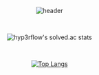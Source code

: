 <div align="center">
  
![header](https://capsule-render.vercel.app/api?type=venom&color=gradient&height=300&section=header&text=I%20am%20monam2&fontColor=000000&fontSize=80)

<br>

![hyp3rflow's solved.ac stats](https://github-readme-solvedac.hyp3rflow.vercel.app/api/?handle=kangcw0107)

<br>

[![Top Langs](https://github-readme-stats.vercel.app/api/top-langs/?username=monam2&layout=compact)](https://github.com/anuraghazra/github-readme-stats)

</div>
